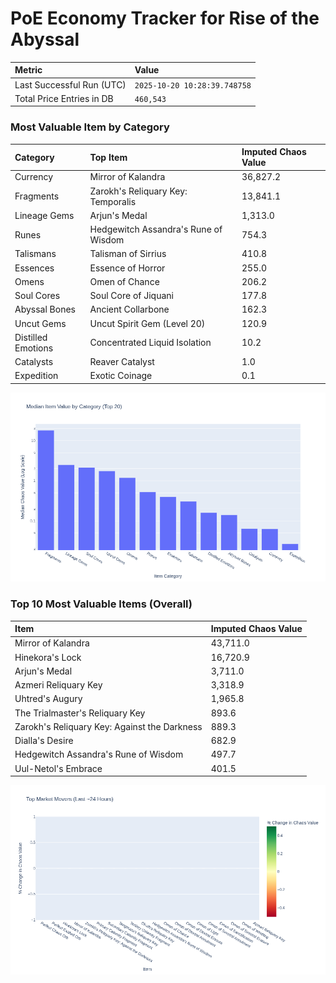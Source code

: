 # PoE Economy Tracker for Rise of the Abyssal

<!-- START_MAINTENANCE -->
| Metric | Value |
|:---|:---|
| Last Successful Run (UTC) | `2025-10-20 10:28:39.748758` |
| Total Price Entries in DB | `460,543` |

<!-- END_MAINTENANCE -->

<!-- START_DATAFRAME_DEBUG -->
<!-- END_DATAFRAME_DEBUG -->

<!-- START_CATEGORY_ANALYSIS -->
### Most Valuable Item by Category
| Category | Top Item | Imputed Chaos Value |
| :--- | :--- | :--- |
| Currency | Mirror of Kalandra | 36,827.2 |
| Fragments | Zarokh's Reliquary Key: Temporalis | 13,841.1 |
| Lineage Gems | Arjun's Medal | 1,313.0 |
| Runes | Hedgewitch Assandra's Rune of Wisdom | 754.3 |
| Talismans | Talisman of Sirrius | 410.8 |
| Essences | Essence of Horror | 255.0 |
| Omens | Omen of Chance | 206.2 |
| Soul Cores | Soul Core of Jiquani | 177.8 |
| Abyssal Bones | Ancient Collarbone | 162.3 |
| Uncut Gems | Uncut Spirit Gem (Level 20) | 120.9 |
| Distilled Emotions | Concentrated Liquid Isolation | 10.2 |
| Catalysts | Reaver Catalyst | 1.0 |
| Expedition | Exotic Coinage | 0.1 |


![Category Analysis Chart](charts/category_analysis.png)
<!-- END_ANALYSIS -->

<!-- START_ANALYSIS -->
### Top 10 Most Valuable Items (Overall)
| Item | Imputed Chaos Value |
| :--- | :--- |
| Mirror of Kalandra | 43,711.0 |
| Hinekora's Lock | 16,720.9 |
| Arjun's Medal | 3,711.0 |
| Azmeri Reliquary Key | 3,318.9 |
| Uhtred's Augury | 1,965.8 |
| The Trialmaster's Reliquary Key | 893.6 |
| Zarokh's Reliquary Key: Against the Darkness | 889.3 |
| Dialla's Desire | 682.9 |
| Hedgewitch Assandra's Rune of Wisdom | 497.7 |
| Uul-Netol's Embrace | 401.5 |


![Market Movers Chart](charts/market_movers.png)
<!-- END_ANALYSIS -->
